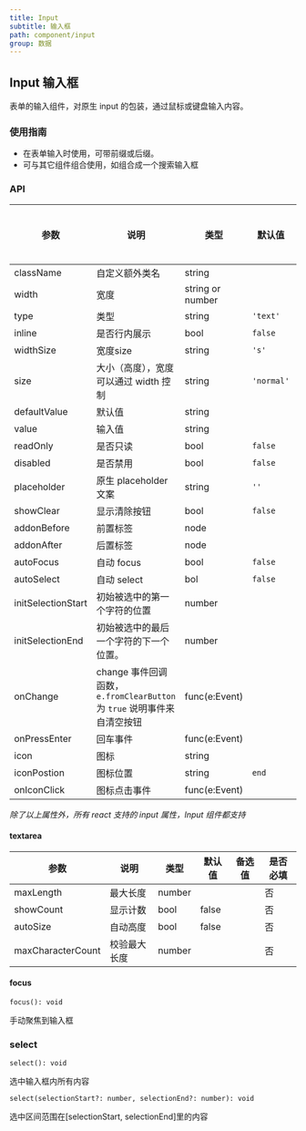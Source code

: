 ```yaml
---
title: Input
subtitle: 输入框
path: component/input
group: 数据
---
```


## Input 输入框

表单的输入组件，对原生 input 的包装，通过鼠标或键盘输入内容。

### 使用指南

- 在表单输入时使用，可带前缀或后缀。
- 可与其它组件组合使用，如组合成一个搜索输入框

### API

| 参数               | 说明                                                                    | 类型             | 默认值     | 备选值                                 | 是否必填 |
| ------------------ | ----------------------------------------------------------------------- | ---------------- | ---------- | -------------------------------------- | -------- |
| className          | 自定义额外类名                                                          | string           |            |                                        | 否       |
| width              | 宽度                                                                    | string or number |            |                                        | 否       |
| type               | 类型                                                                    | string           | `'text'`   | `'number'`、`'password'`、`'textarea'` | 否       |
| inline             | 是否行内展示                                                            | bool             | `false`    | `true`                                 | 否       |
| widthSize          | 宽度size                                																| string           | `'s'` | `'xs'` \| `'m'`    \| `'l'`\| `'xl'`             | 否       |
| size               | 大小（高度），宽度可以通过 width 控制                                   | string           | `'normal'` | `'large'` \| `'small'`                 | 否       |
| defaultValue       | 默认值                                                                  | string           |            |                                        | 否       |
| value              | 输入值                                                                  | string           |            |                                        | 否       |
| readOnly           | 是否只读                                                                | bool             | `false`    |                                        | 否       |
| disabled           | 是否禁用                                                                | bool             | `false`    |                                        | 否       |
| placeholder        | 原生 placeholder 文案                                                   | string           | `''`       |                                        | 否       |
| showClear          | 显示清除按钮                                                            | bool             | `false`    |                                        | 否       |
| addonBefore        | 前置标签                                                                | node             |            |                                        | 否       |
| addonAfter         | 后置标签                                                                | node             |            |                                        | 否       |
| autoFocus          | 自动 focus                                                              | bool             | `false`    |                                        | 否       |
| autoSelect         | 自动 select                                                             | bol              | `false`    |                                        | 否       |
| initSelectionStart | 初始被选中的第一个字符的位置                                            | number           |            |                                        | 否       |
| initSelectionEnd   | 初始被选中的最后一个字符的下一个位置。                                  | number           |            |                                        | 否       |
| onChange           | change 事件回调函数，`e.fromClearButton` 为 `true` 说明事件来自清空按钮 | func(e:Event)    |            |                                        | 否       |
| onPressEnter       | 回车事件                                                                | func(e:Event)    |            |                                        | 否       |
| icon               | 图标                                                                    | string           |            |                                        | 否       |
| iconPostion        | 图标位置                                                                  | string           |   `end`       |  `front`                                        | 否       |
| onIconClick        | 图标点击事件                                                            | func(e:Event)    |            |                                        | 否       |

_除了以上属性外，所有 react 支持的 input 属性，Input 组件都支持_

#### textarea

| 参数              | 说明         | 类型   | 默认值 | 备选值 | 是否必填 |
| ----------------- | ------------ | ------ | ------ | ------ | -------- |
| maxLength         | 最大长度     | number |        |        | 否       |
| showCount         | 显示计数     | bool   | false  |        | 否       |
| autoSize          | 自动高度     | bool   | false  |        | 否       |
| maxCharacterCount | 校验最大长度 | number |        |        | 否       |

#### focus

`focus(): void`

手动聚焦到输入框

### select

`select(): void`

选中输入框内所有内容

`select(selectionStart?: number, selectionEnd?: number): void`

选中区间范围在[selectionStart, selectionEnd]里的内容

<style>
.zent-input-wrapper {
    width: 200px;
    margin-bottom: 20px;
}
</style>
